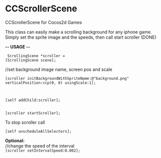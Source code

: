 CCScrollerScene
===============

CCScrollerScene for Cocos2d Games

This class can easily make a scrolling background for any iphone game.
Simply set the sprite image and the speeds, then call start scroller (DONE)

<b>-- USAGE --</b><p>
<code>
ScrollingScene *scroller = [ScrollingScene scene];</code>
<p/>//set background image name, screen pos and scale <br/>
<code>
[scroller initBackgroundWithSpriteName:@"background.png" verticalPosition:ccp(0, 0) usingScale:1];<br/>
</br>
[self addChild:scroller];
</br>
[scroller startScroller];</code>
<p/>
To stop scroller call<br/>
<code>
[self unscheduleAllSelectors];
</code>
<p>
<b>Optional:</b>
<br/>
//change the speed of the interval
<br/>
<code>[scroller setIntervalSpeed:0.002];</code>


